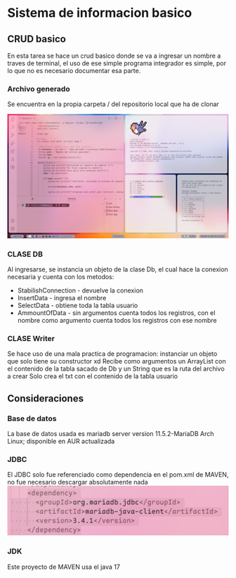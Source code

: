 # Sistema de informacion basico
## CRUD basico
En esta tarea se hace un crud basico donde se va a ingresar un nombre a traves de terminal, el uso de ese simple programa integrador es simple, por lo que no es necesario documentar esa parte.

### Archivo generado
Se encuentra en la propia carpeta / del repositorio local que ha de clonar

![VistaGeneral](images/mainView.png)

### CLASE DB
Al ingresarse, se instancia un objeto de la clase Db, el cual hace la conexion necesaria y cuenta con los metodos:
- StabilishConnection - devuelve la conexion
- InsertData - ingresa el nombre
- SelectData - obtiene toda la tabla usuario
- AmmountOfData - sin argumentos cuenta todos los registros, con el nombre como argumento cuenta todos los registros con ese nombre

### CLASE Writer
Se hace uso de una mala practica de programacion: instanciar un objeto que solo tiene su constructor xd
Recibe como argumentos un ArrayList con el contenido de la tabla sacado de Db y un String que es la ruta del archivo a crear
Solo crea el txt con el contenido de la tabla usuario

## Consideraciones

### Base de datos
La base de datos usada es mariadb server version 11.5.2-MariaDB Arch Linux; disponible en AUR actualizada

### JDBC
El JDBC solo fue referenciado como dependencia en el pom.xml de MAVEN, no fue necesario descargar absolutamente nada
![Conector](images/dependency.png)

### JDK
Este proyecto de MAVEN usa el java 17